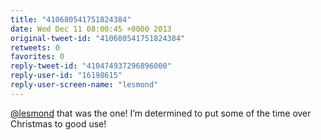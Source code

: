 ```yaml
---
title: "410680541751824384"
date: Wed Dec 11 08:00:45 +0000 2013
original-tweet-id: "410680541751824384"
retweets: 0
favorites: 0
reply-tweet-id: "410474937296896000"
reply-user-id: "16198615"
reply-user-screen-name: "lesmond"
---
```

<a href="https://twitter.com/lesmond">@lesmond</a> that was the one! I’m determined to put some of the time over Christmas to good use!
